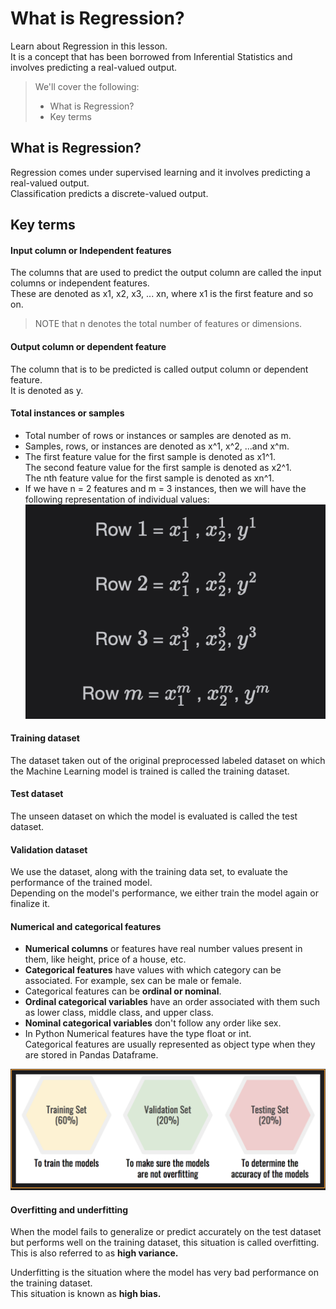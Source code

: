 # What is Regression?

Learn about Regression in this lesson.  
 It is a concept that has been borrowed from Inferential Statistics and involves predicting a real-valued output.

> We'll cover the following:
>
> - What is Regression?
> - Key terms

## What is Regression?

Regression comes under supervised learning and it involves predicting a real-valued output.  
 Classification predicts a discrete-valued output.

## Key terms

#### Input column or Independent features

The columns that are used to predict the output column are called the input columns or independent features.  
 These are denoted as x1, x2, x3, ... xn, where x1 is the first feature and so on.

> NOTE that n denotes the total number of features or dimensions.

#### Output column or dependent feature

The column that is to be predicted is called output column or dependent feature.  
 It is denoted as y.

#### Total instances or samples

- Total number of rows or instances or samples are denoted as m.
- Samples, rows, or instances are denoted as x^1, x^2, ...and x^m.
- The first feature value for the first sample is denoted as x1^1.  
   The second feature value for the first sample is denoted as x2^1.  
   The nth feature value for the first sample is denoted as xn^1.
- If we have n = 2 features and m = 3 instances, then we will have the following representation of individual values:  
   ![representation](./images/2-6-representation.png)

#### Training dataset

The dataset taken out of the original preprocessed labeled dataset on which the Machine Learning model is trained is called the training dataset.

#### Test dataset

The unseen dataset on which the model is evaluated is called the test dataset.

#### Validation dataset

We use the dataset, along with the training data set, to evaluate the performance of the trained model.  
 Depending on the model's performance, we either train the model again or finalize it.

#### Numerical and categorical features

- **Numerical columns** or features have real number values present in them, like height, price of a house, etc.
- **Categorical features** have values with which category can be associated. For example, sex can be male or female.
- Categorical features can be **ordinal or nominal**.
- **Ordinal categorical variables** have an order associated with them such as lower class, middle class, and upper class.
- **Nominal categorical variables** don't follow any order like sex.
- In Python Numerical features have the type float or int.  
   Categorical features are usually represented as object type when they are stored in Pandas Dataframe.

![datasets](./images/2-7-datasets.png)

#### Overfitting and underfitting

When the model fails to generalize or predict accurately on the test dataset but performs well on the training dataset, this situation is called overfitting.  
 This is also referred to as **high variance.**

Underfitting is the situation where the model has very bad performance on the training dataset.  
 This situation is known as **high bias.**
